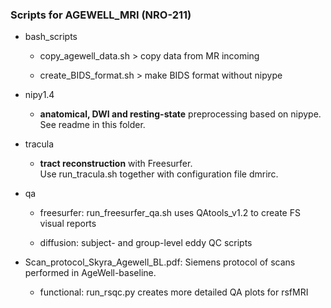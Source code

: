 ### Scripts for AGEWELL_MRI (NRO-211)

* bash_scripts  
  
  * copy_agewell_data.sh > copy data from MR incoming
  
  * create_BIDS_format.sh > make BIDS format without nipype

* nipy1.4

  * **anatomical, DWI and resting-state** preprocessing based on nipype.  
   See readme in this folder.

* tracula
  
  * **tract reconstruction** with Freesurfer.  
  Use run_tracula.sh together with configuration file dmrirc.

* qa 

  * freesurfer: run_freesurfer_qa.sh uses QAtools_v1.2 to create FS visual reports
  
  * diffusion: subject- and group-level eddy QC scripts
  
* Scan_protocol_Skyra_Agewell_BL.pdf: Siemens protocol of scans performed in AgeWell-baseline.
  
  * functional: run_rsqc.py creates more detailed QA plots for rsfMRI